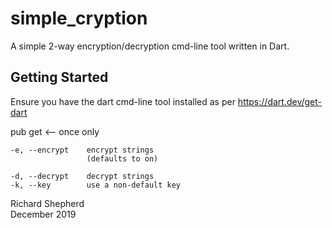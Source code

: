 # simple_cryption

A simple 2-way encryption/decryption cmd-line tool written in Dart.

## Getting Started

Ensure you have the dart cmd-line tool installed as per https://dart.dev/get-dart

pub get <-- once only

```Usage: dart simple_cryption [ -e | -d ] [ -k <key> ] <string> ...
-e, --encrypt    encrypt strings
                 (defaults to on)

-d, --decrypt    decrypt strings
-k, --key        use a non-default key
```

Richard Shepherd  
December 2019
